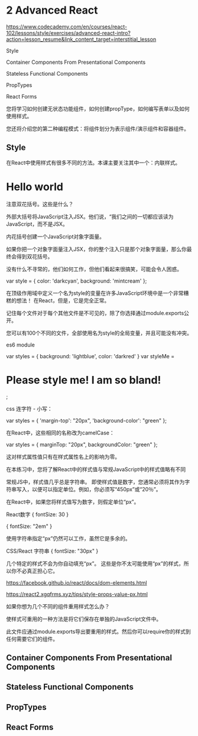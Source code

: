 # 2 Advanced React

https://www.codecademy.com/en/courses/react-102/lessons/style/exercises/advanced-react-intro?action=lesson_resume&link_content_target=interstitial_lesson



Style

Container Components From Presentational Components

Stateless Functional Components

PropTypes

React Forms



您将学习如何创建无状态功能组件，如何创建propType，如何编写表单以及如何使用样式。


您还将介绍您的第二种编程模式：将组件划分为表示组件/演示组件和容器组件。


## Style

在React中使用样式有很多不同的方法。本课主要关注其中一个：内联样式。


<h1 style={{ color: 'red' }}>Hello world</h1>

注意双花括号。这些是什么？

外部大括号将JavaScript注入JSX。他们说，“我们之间的一切都应该读为JavaScript，而不是JSX。 

内花括号创建一个JavaScript对象字面量。


如果你把一个对象字面量注入JSX，你的整个注入只是那个对象字面量，那么你最终会得到双花括号。

没有什么不寻常的，他们如何工作，但他们看起来很搞笑，可能会令人困惑。



var style = {
  color: 'darkcyan',
  background: 'mintcream'
};

在顶级作用域中定义一个名为style的变量在许多JavaScript环境中是一个非常糟糕的想法！
在React，但是，它是完全正常。


记住每个文件对于每个其他文件是不可见的，除了你选择通过module.exports公开。

您可以有100个不同的文件，全部使用名为style的全局变量，并且可能没有冲突。

es6 module

var styles = {
  background: 'lightblue',
  color:      'darkred'
}
var styleMe = <h1 style={styles}>Please style me!  I am so bland!</h1>;



css 连字符 - 小写：


var styles = {
  'margin-top':       "20px",
  'background-color': "green"
};

在React中，这些相同的名称改为camelCase：


var styles = {
  marginTop:       "20px",
  backgroundColor: "green"
};


这对样式属性值只有在样式属性名上的影响为零。


在本练习中，您将了解React中的样式值与常规JavaScript中的样式值略有不同


常规JS中，样式值几乎总是字符串。
即使样式值是数字，您通常必须将其作为字符串写入，以便可以指定单位。例如，你必须写“450px”或“20％”。


在React中，如果您将样式值写为数字，则假定单位“px”。


React数字 { fontSize: 30 }

{ fontSize: "2em" }

使用字符串指定“px”仍然可以工作，虽然它是多余的。

CSS/React 字符串 { fontSize: "30px" }

几个特定的​​样式不会为你自动填充“px”。
这些是你不太可能使用“px”的样式，所以你不必真正担心它。

https://facebook.github.io/react/docs/dom-elements.html


https://react2.xgqfrms.xyz/tips/style-props-value-px.html

如果你想为几个不同的组件重用样式怎么办？


使样式可重用的一种方法是将它们保存在单独的JavaScript文件中。


此文件应通过module.exports导出要重用的样式。然后你可以require你的样式到任何需要它们的组件。













## Container Components From Presentational Components

## Stateless Functional Components

## PropTypes

## React Forms











